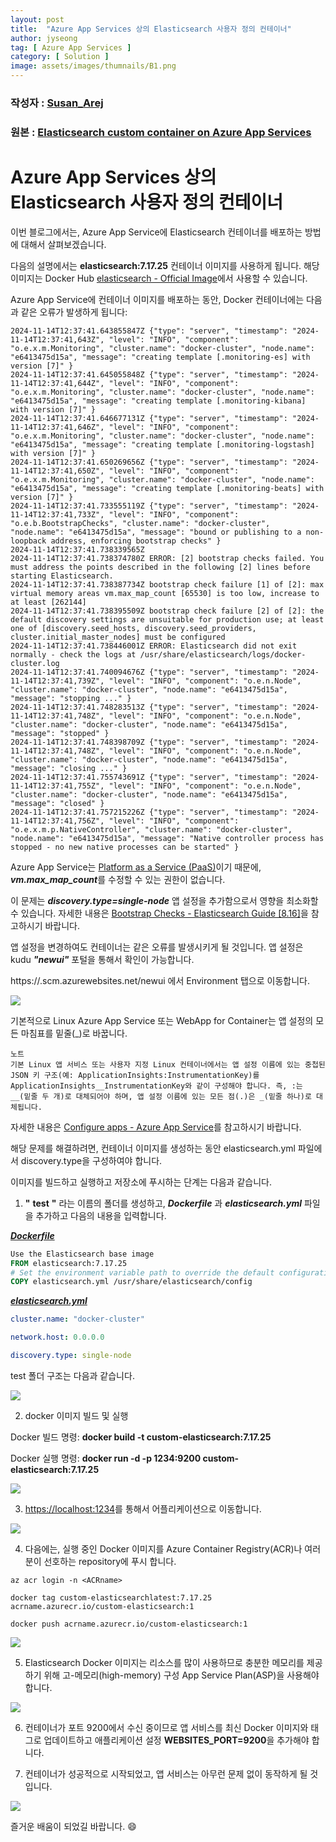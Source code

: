 ```yaml
---
layout: post
title:  "Azure App Services 상의 Elasticsearch 사용자 정의 컨테이너"
author: jyseong
tag: [ Azure App Services ]
category: [ Solution ]
image: assets/images/thumnails/B1.png
---
```


### 작성자 : [Susan_Arej](https://techcommunity.microsoft.com/users/susan_are/1811695)
### 원본 : [Elasticsearch custom container on Azure App Services](https://techcommunity.microsoft.com/blog/appsonazureblog/elasticsearch-custom-container-on-azure-app-services/4351148)

# Azure App Services 상의 Elasticsearch 사용자 정의 컨테이너
이번 블로그에서는, Azure App Service에 Elasticsearch 컨테이너를 배포하는 방법에 대해서 살펴보겠습니다.

다음의 설명에서는 **elasticsearch:7.17.25** 컨테이너 이미지를 사용하게 됩니다. 해당 이미지는 Docker Hub [elasticsearch - Official Image](https://hub.docker.com/_/elasticsearch/)에서 사용할 수 있습니다.

Azure App Service에 컨테이너 이미지를 배포하는 동안, Docker 컨테이너에는 다음과 같은 오류가 발생하게 됩니다:

```
2024-11-14T12:37:41.643855847Z {"type": "server", "timestamp": "2024-11-14T12:37:41,643Z", "level": "INFO", "component": "o.e.x.m.Monitoring", "cluster.name": "docker-cluster", "node.name": "e6413475d15a", "message": "creating template [.monitoring-es] with version [7]" }
2024-11-14T12:37:41.645055848Z {"type": "server", "timestamp": "2024-11-14T12:37:41,644Z", "level": "INFO", "component": "o.e.x.m.Monitoring", "cluster.name": "docker-cluster", "node.name": "e6413475d15a", "message": "creating template [.monitoring-kibana] with version [7]" }
2024-11-14T12:37:41.646677131Z {"type": "server", "timestamp": "2024-11-14T12:37:41,646Z", "level": "INFO", "component": "o.e.x.m.Monitoring", "cluster.name": "docker-cluster", "node.name": "e6413475d15a", "message": "creating template [.monitoring-logstash] with version [7]" }
2024-11-14T12:37:41.650269656Z {"type": "server", "timestamp": "2024-11-14T12:37:41,650Z", "level": "INFO", "component": "o.e.x.m.Monitoring", "cluster.name": "docker-cluster", "node.name": "e6413475d15a", "message": "creating template [.monitoring-beats] with version [7]" }
2024-11-14T12:37:41.733555119Z {"type": "server", "timestamp": "2024-11-14T12:37:41,733Z", "level": "INFO", "component": "o.e.b.BootstrapChecks", "cluster.name": "docker-cluster", "node.name": "e6413475d15a", "message": "bound or publishing to a non-loopback address, enforcing bootstrap checks" }
2024-11-14T12:37:41.738339565Z
2024-11-14T12:37:41.738374780Z ERROR: [2] bootstrap checks failed. You must address the points described in the following [2] lines before starting Elasticsearch.
2024-11-14T12:37:41.738387734Z bootstrap check failure [1] of [2]: max virtual memory areas vm.max_map_count [65530] is too low, increase to at least [262144]
2024-11-14T12:37:41.738395509Z bootstrap check failure [2] of [2]: the default discovery settings are unsuitable for production use; at least one of [discovery.seed_hosts, discovery.seed_providers, cluster.initial_master_nodes] must be configured
2024-11-14T12:37:41.738446001Z ERROR: Elasticsearch did not exit normally - check the logs at /usr/share/elasticsearch/logs/docker-cluster.log
2024-11-14T12:37:41.740094676Z {"type": "server", "timestamp": "2024-11-14T12:37:41,739Z", "level": "INFO", "component": "o.e.n.Node", "cluster.name": "docker-cluster", "node.name": "e6413475d15a", "message": "stopping ..." }
2024-11-14T12:37:41.748283513Z {"type": "server", "timestamp": "2024-11-14T12:37:41,748Z", "level": "INFO", "component": "o.e.n.Node", "cluster.name": "docker-cluster", "node.name": "e6413475d15a", "message": "stopped" }
2024-11-14T12:37:41.748398709Z {"type": "server", "timestamp": "2024-11-14T12:37:41,748Z", "level": "INFO", "component": "o.e.n.Node", "cluster.name": "docker-cluster", "node.name": "e6413475d15a", "message": "closing ..." }
2024-11-14T12:37:41.755743691Z {"type": "server", "timestamp": "2024-11-14T12:37:41,755Z", "level": "INFO", "component": "o.e.n.Node", "cluster.name": "docker-cluster", "node.name": "e6413475d15a", "message": "closed" }
2024-11-14T12:37:41.757215226Z {"type": "server", "timestamp": "2024-11-14T12:37:41,756Z", "level": "INFO", "component": "o.e.x.m.p.NativeController", "cluster.name": "docker-cluster", "node.name": "e6413475d15a", "message": "Native controller process has stopped - no new native processes can be started" }
```

Azure App Service는 [Platform as a Service (PaaS)](https://learn.microsoft.com/en-us/azure/app-service/overview#why-use-app-service)이기 때문에, ***vm.max_map_count***를 수정할 수 있는 권한이 없습니다.

이 문제는 ***discovery.type=single-node*** 앱 설정을 추가함으로서 영향을 최소화할 수 있습니다. 자세한 내용은 [Bootstrap Checks - Elasticsearch Guide [8.16]](https://www.elastic.co/guide/en/elasticsearch/reference/current/bootstrap-checks.html#single-node-discovery)을 참고하시기 바랍니다.

앱 설정을 변경하여도 컨테이너는 같은 오류를 발생시키게 될 것입니다. 앱 설정은 kudu ***"newui"*** 포털을 통해서 확인이 가능합니다.

https://<AppServiceName>.scm.azurewebsites.net/newui 에서  Environment 탭으로 이동합니다.

![](../assets/images/jyseong/images/B1.png)

기본적으로 Linux Azure App Service 또는 WebApp for Container는 앱 설정의 모든 마침표를 밑줄(_)로 바꿉니다.

```
노트
기본 Linux 앱 서비스 또는 사용자 지정 Linux 컨테이너에서는 앱 설정 이름에 있는 중첩된 JSON 키 구조(예: ApplicationInsights:InstrumentationKey)를 ApplicationInsights__InstrumentationKey와 같이 구성해야 합니다. 즉, :는 __(밑줄 두 개)로 대체되어야 하며, 앱 설정 이름에 있는 모든 점(.)은 _(밑줄 하나)로 대체됩니다.
```
자세한 내용은 [Configure apps - Azure App Service](https://learn.microsoft.com/en-us/azure/app-service/configure-common?tabs=portal#configure-app-settings)를 참고하시기 바랍니다.

해당 문제를 해결하려면, 컨테이너 이미지를 생성하는 동안 elasticsearch.yml 파일에서 discovery.type을 구성하여야 합니다.

이미지를 빌드하고 실행하고 저장소에 푸시하는 단계는 다음과 같습니다.

1. **"** **test** **"** 라는 이름의 폴더를 생성하고, ***Dockerfile*** 과 ***elasticsearch.yml*** 파일을 추가하고 다음의 내용을 입력합니다.

<ins>***Dockerfile***</ins>

```dockerfile
Use the Elasticsearch base image
FROM elasticsearch:7.17.25
# Set the environment variable path to override the default configuration
COPY elasticsearch.yml /usr/share/elasticsearch/config
```

<ins>***elasticsearch.yml***</ins>

```yml
cluster.name: "docker-cluster"

network.host: 0.0.0.0

discovery.type: single-node
```

test 폴더 구조는 다음과 같습니다.

![](../assets/images/jyseong/B3.png)

2. docker 이미지 빌드 및 실행

Docker 빌드 명령: **docker build -t custom-elasticsearch:7.17.25**

Docker 실행 명령: **docker run -d -p 1234:9200 custom-elasticsearch:7.17.25**

![](../assets/images/jyseong/B4.png)

3. [https://localhost:1234](https://localhost:1234)를 통해서 어플리케이션으로 이동합니다.

![](../assets/images/jyseong/B5.png)

4. 다음에는, 실행 중인 Docker 이미지를 Azure Container Registry(ACR)나 여러 분이 선호하는 repository에 푸시 합니다.

```cli
az acr login -n <ACRname>

docker tag custom-elasticsearchlatest:7.17.25 acrname.azurecr.io/custom-elasticsearch:1

docker push acrname.azurecr.io/custom-elasticsearch:1
```

![](../assets/images/jyseong/B6.png)

5. Elasticsearch Docker 이미지는 리소스를 많이 사용하므로 충분한 메모리를 제공하기 위해 고-메모리(high-memory) 구성 App Service Plan(ASP)을 사용해야 합니다.

![](../assets/images/jyseong/B7.png)

6. 컨테이너가 포트 9200에서 수신 중이므로 앱 서비스를 최신 Docker 이미지와 태그로 업데이트하고 애플리케이션 설정 **WEBSITES_PORT=9200**을 추가해야 합니다.

7. 컨테이너가 성공적으로 시작되었고, 앱 서비스는 아무런 문제 없이 동작하게 될 것입니다.

![](../assets/images/jyseong/B8.png)

즐거운 배움이 되었길 바랍니다. :smile:
